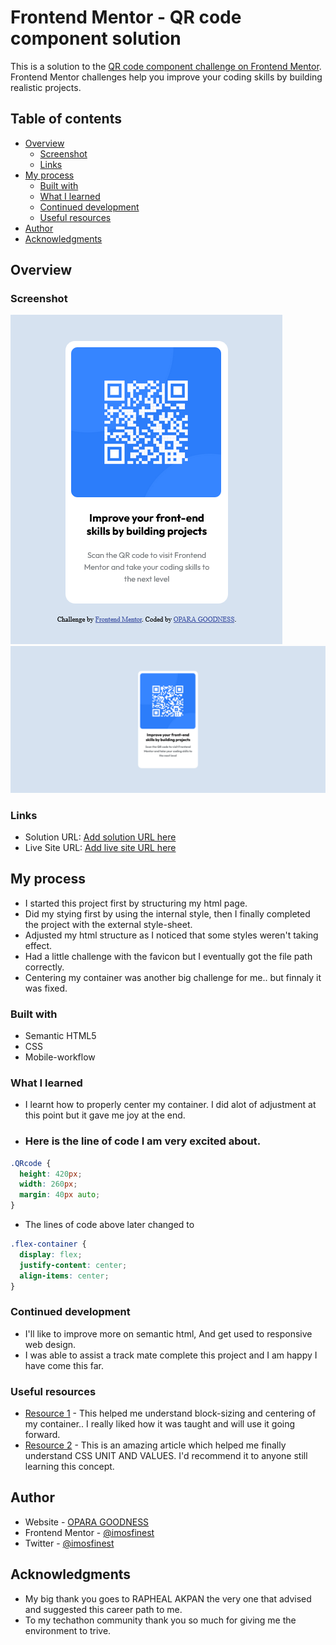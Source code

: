 # Frontend Mentor - QR code component solution

This is a solution to the [QR code component challenge on Frontend Mentor](https://www.frontendmentor.io/challenges/qr-code-component-iux_sIO_H). Frontend Mentor challenges help you improve your coding skills by building realistic projects. 

## Table of contents

- [Overview](#overview)
  - [Screenshot](#screenshot)
  - [Links](#links)
- [My process](#my-process)
  - [Built with](#built-with)
  - [What I learned](#what-i-learned)
  - [Continued development](#continued-development)
  - [Useful resources](#useful-resources)
- [Author](#author)
- [Acknowledgments](#acknowledgments)

## Overview

### Screenshot
![](images/screen-shot.png)
![](images/screen-shot-2.png)

### Links
- Solution URL: [Add solution URL here](https://your-solution-url.com)
- Live Site URL: [Add live site URL here](https://imosfinest.github.io/QR-code-component/)

## My process
- I started this project first by structuring my html page.
- Did my stying first by using the internal style, then I finally completed the project with the external style-sheet.
- Adjusted my html structure as I noticed that some styles weren't taking effect.
- Had a little challenge with the favicon but I eventually got the file path correctly.
- Centering my container was another big challenge for me.. but finnaly it was fixed.

### Built with
- Semantic HTML5 
- CSS
- Mobile-workflow

### What I learned
- I learnt how to properly center my container. I did alot of adjustment at this point but it gave me joy at the end.
- <h3> Here is the line of code I am very excited about.</h3>

```css
.QRcode {
  height: 420px;
  width: 260px;
  margin: 40px auto;
}
```
- The lines of code above later changed to
```css
.flex-container {
  display: flex;
  justify-content: center;
  align-items: center;
}
```

### Continued development
- I'll like to improve more on semantic html, And get used to responsive web design.
- I was able to assist a track mate complete this project and I am happy I have come this far.

### Useful resources
- [Resource 1](https://www.codecademy.com/) - This helped me understand block-sizing and centering of my container.. I really liked how it was taught and  will use it going forward.
- [Resource 2](https://developer.mozilla.org/en-US/) - This is an amazing article which helped me finally understand CSS UNIT AND VALUES. I'd recommend it to anyone still learning this concept.

## Author
- Website - [OPARA GOODNESS](https://www.your-site.com)
- Frontend Mentor - [@imosfinest](https://www.frontendmentor.io/profile/imosfinest)
- Twitter - [@imosfinest](https://www.twitter.com/@imosfinest)

## Acknowledgments
- My big thank you goes to RAPHEAL AKPAN the very one that advised and suggested this career path to me.
- To my techathon community thank you so much for giving me the environment to trive.


